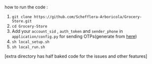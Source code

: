 how to run the code : 

1. `git clone https://github.com/Schefflera-Arboricola/Grocery-Store.git`
2. `cd Grocery-Store`
3. Add your `account_sid` , `auth_token` and `sender_phone` in `application/config.py` for sending OTPs(generate from [here](https://www.twilio.com/en-us))
4. `sh local_setup.sh`
5. `sh local_run.sh`


[extra directory has half baked code for the issues and other features]